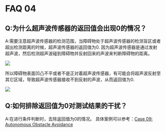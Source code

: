 ﻿# FAQ 04
## Q:为什么超声波传感器的返回值会出现0的情况？
A:需要注意超声波传感器的检测范围，当障碍物处于超声波传感器的检测盲区或者超出检测距离的时候，超声波传感器的返回值为0.
因为超声波传感器是通过发射超声波，然后检测超声波碰到障碍物并反射回来的声波来判断障碍物的距离。

![](https://wiki-media-ef.oss-cn-hongkong.aliyuncs.com/docs/microbit/faq/images/FAQ-microbit-04-02.png)

所以障碍物表面凹凸不平或者不是正对着超声波传感器，有可能会将超声波反射至其它区域，导致超声波传感器接收不到反射的声波，从而返回值为0.

![](https://wiki-media-ef.oss-cn-hongkong.aliyuncs.com/docs/microbit/faq/images/FAQ-microbit-04-03.png)

## Q:如何排除返回值为0对测试结果的干扰？
A:在进行条件判断时，去除返回值为0的情况。
具体案例可以参考：[Case 09: Autonomous Obstacle Avoidance](http://www.elecfreaks.com/learn-en/microbitKit/smart_cutebot/cutebot_case09.html)




